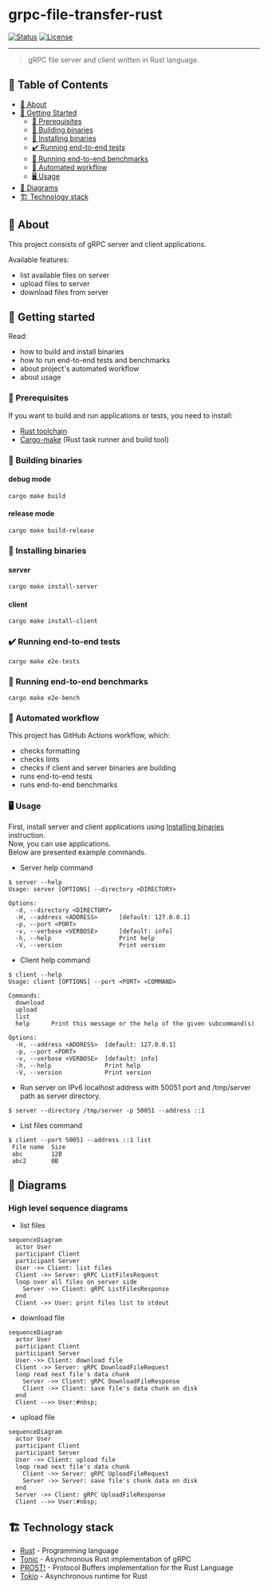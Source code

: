 # grpc-file-transfer-rust

[![Status](https://img.shields.io/github/actions/workflow/status/optimumood/grpc-file-transfer-rust/rust.yml?branch=main)](https://github.com/optimumood/grpc-file-transfer-rust/actions/workflows/rust.yml)
[![License](https://img.shields.io/github/license/optimumood/grpc-file-transfer-rust)](/LICENSE)

---

> gRPC file server and client written in Rust language.

## :scroll: Table of Contents
- [:thinking: About](#about)
- [:rocket: Getting Started](#getting-started)
    - [:shopping_cart: Prerequisites](#prerequisites)
    - [:hammer: Building binaries](#building-binaries)
    - [:electric_plug: Installing binaries](#installing-binaries)
    - [:heavy_check_mark: Running end-to-end tests](#running-e2e-tests)
    - [:turtle: Running end-to-end benchmarks](#running-e2e-benchmarks)
    - [:triangular_flag_on_post: Automated workflow](#automated-workflow)
    - [:desktop_computer: Usage](#usage)
- [:arrows_counterclockwise: Diagrams](#diagrams)
- [:building_construction: Technology stack](#technology-stack)

## :thinking: About <a name = "about"></a>
This project consists of gRPC server and client applications.

Available features:
- list available files on server
- upload files to server
- download files from server

## :rocket: Getting started <a name = "getting-started"></a>
Read:
- how to build and install binaries
- how to run end-to-end tests and benchmarks
- about project's automated workflow
- about usage

### :shopping_cart: Prerequisites <a name = "prerequisites"></a>
If you want to build and run applications or tests, you need to install:
- [Rust toolchain](https://www.rust-lang.org)
- [Cargo-make](https://sagiegurari.github.io/cargo-make/) (Rust task runner and build tool)

### :hammer: Building binaries <a name = "building-binaries"></a>
#### debug mode
```shell
cargo make build
```

#### release mode
```shell
cargo make build-release
```

### :electric_plug: Installing binaries <a name = "installing-binaries"></a>
#### server
```shell
cargo make install-server
```
#### client
```shell
cargo make install-client
```

### :heavy_check_mark: Running end-to-end tests <a name = "running-e2e-tests"></a>

```shell
cargo make e2e-tests
```

### :turtle: Running end-to-end benchmarks <a name = "running-e2e-benchmarks"></a>
```shell
cargo make e2e-bench
```

### :triangular_flag_on_post: Automated workflow <a name = "automated-workflow"></a>
This project has GitHub Actions workflow, which:
- checks formatting
- checks lints
- checks if client and server binaries are building
- runs end-to-end tests
- runs end-to-end benchmarks

### :desktop_computer: Usage <a name="usage"></a>
First, install server and client applications using [Installing binaries](#installing-binaries) instruction.\
Now, you can use applications.\
Below are presented example commands.

- Server help command
```shell
$ server --help
Usage: server [OPTIONS] --directory <DIRECTORY>

Options:
  -d, --directory <DIRECTORY>
  -H, --address <ADDRESS>      [default: 127.0.0.1]
  -p, --port <PORT>
  -v, --verbose <VERBOSE>      [default: info]
  -h, --help                   Print help
  -V, --version                Print version
```

- Client help command
```shell
$ client --help
Usage: client [OPTIONS] --port <PORT> <COMMAND>

Commands:
  download
  upload
  list
  help      Print this message or the help of the given subcommand(s)

Options:
  -H, --address <ADDRESS>  [default: 127.0.0.1]
  -p, --port <PORT>
  -v, --verbose <VERBOSE>  [default: info]
  -h, --help               Print help
  -V, --version            Print version
```

- Run server on IPv6 localhost address with 50051 port and /tmp/server path as server directory.
```shell
$ server --directory /tmp/server -p 50051 --address ::1
```

- List files command
```shell
$ client --port 50051 --address ::1 list
 File name  Size
 abc        12B
 abc2       0B
```

## :arrows_counterclockwise: Diagrams <a name = "diagrams"></a>
### High level sequence diagrams
- list files
```mermaid
sequenceDiagram
  actor User
  participant Client
  participant Server
  User ->> Client: list files
  Client ->> Server: gRPC ListFilesRequest
  loop over all files on server side
    Server ->> Client: gRPC ListFilesResponse
  end
  Client ->> User: print files list to stdout
```

- download file
```mermaid
sequenceDiagram
  actor User
  participant Client
  participant Server
  User ->> Client: download file
  Client ->> Server: gRPC DownloadFileRequest
  loop read next file's data chunk
    Server ->> Client: gRPC DownloadFileResponse
    Client ->> Client: save file's data chunk on disk
  end
  Client -->> User:#nbsp;
```

- upload file
```mermaid
sequenceDiagram
  actor User
  participant Client
  participant Server
  User ->> Client: upload file
  loop read next file's data chunk
    Client ->> Server: gRPC UploadFileRequest
    Server ->> Server: save file's chunk data on disk
  end
  Server ->> Client: gRPC UploadFileResponse
  Client -->> User:#nbsp;
```

## :building_construction: Technology stack <a name = "technology-stack"></a>
- [Rust](https://www.rust-lang.org/) - Programming language
- [Tonic](https://github.com/hyperium/tonic) - Asynchronous Rust implementation of gRPC
- [PROST!](https://docs.rs/prost/latest/prost/) - Protocol Buffers implementation for the Rust Language
- [Tokio](https://tokio.rs/) - Asynchronous runtime for Rust
